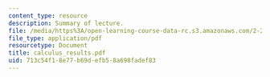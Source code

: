 ```yaml
---
content_type: resource
description: Summary of lecture.
file: /media/https%3A/open-learning-course-data-rc.s3.amazonaws.com/2-29-numerical-marine-hydrodynamics-13-024-spring-2003/713c54f18e77b69defb58a698fadef83_calculus_results.pdf
file_type: application/pdf
resourcetype: Document
title: calculus_results.pdf
uid: 713c54f1-8e77-b69d-efb5-8a698fadef83
---
```

